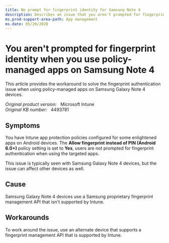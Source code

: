 ```yaml
---
title: No prompt for fingerprint identity for Samsung Note 4
description: Describes an issue that you aren't prompted for fingerprint when you use Intune app protection policy managed apps on a Samsung Galaxy Note 4 device.
ms.prod-support-area-path: App management
ms.date: 05/20/2020
---
```

# You aren't prompted for fingerprint identity when you use policy-managed apps on Samsung Note 4

This article provides the workaround to solve the fingerprint authentication issue when using policy-managed apps on Samsung Galaxy Note 4 devices.

_Original product version:_ &nbsp; Microsoft Intune  
_Original KB number:_ &nbsp; 4493781

## Symptoms

You have Intune app protection policies configured for some enlightened apps on Android devices. The **Allow fingerprint instead of PIN (Android 6.0+)** policy setting is set to **Yes**, users are not prompted for fingerprint authentication when using the targeted apps.

This issue is typically seen with Samsung Galaxy Note 4 devices, but the issue can affect other devices as well.

## Cause

Samsung Galaxy Note 4 devices use a Samsung proprietary fingerprint management API that isn't supported by Intune.

## Workarounds

To work around the issue, use an alternate device that supports a fingerprint management API that is supported by Intune.
